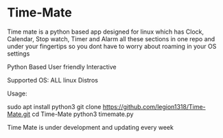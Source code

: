 # Time-Mate

Time mate is a python based app designed for linux which has Clock, Calendar, Stop watch, Timer and Alarm 
all these sections in one repo and under your fingertips so you dont have to worry about roaming in your OS settings

Python Based
User friendly 
Interactive


Supported OS:
ALL linux Distros

Usage:

sudo apt install python3
git clone https://github.com/legion1318/Time-Mate.git 
cd Time-Mate
python3 timemate.py


Time Mate is under development and updating every week
